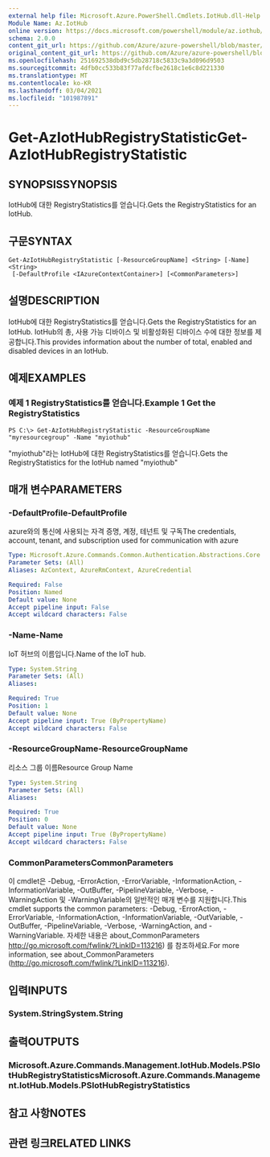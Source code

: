```yaml
---
external help file: Microsoft.Azure.PowerShell.Cmdlets.IotHub.dll-Help.xml
Module Name: Az.IotHub
online version: https://docs.microsoft.com/powershell/module/az.iothub/get-aziothubregistrystatistic
schema: 2.0.0
content_git_url: https://github.com/Azure/azure-powershell/blob/master/src/IotHub/IotHub/help/Get-AzIotHubRegistryStatistic.md
original_content_git_url: https://github.com/Azure/azure-powershell/blob/master/src/IotHub/IotHub/help/Get-AzIotHubRegistryStatistic.md
ms.openlocfilehash: 251692538dbd9c5db28718c5833c9a3d096d9503
ms.sourcegitcommit: 4dfb0cc533b83f77afdcfbe2618c1e6c8d221330
ms.translationtype: MT
ms.contentlocale: ko-KR
ms.lasthandoff: 03/04/2021
ms.locfileid: "101987891"
---
```

# <span data-ttu-id="54cd9-101">Get-AzIotHubRegistryStatistic</span><span class="sxs-lookup"><span data-stu-id="54cd9-101">Get-AzIotHubRegistryStatistic</span></span>

## <span data-ttu-id="54cd9-102">SYNOPSIS</span><span class="sxs-lookup"><span data-stu-id="54cd9-102">SYNOPSIS</span></span>
<span data-ttu-id="54cd9-103">IotHub에 대한 RegistryStatistics를 얻습니다.</span><span class="sxs-lookup"><span data-stu-id="54cd9-103">Gets the RegistryStatistics for an IotHub.</span></span>

## <span data-ttu-id="54cd9-104">구문</span><span class="sxs-lookup"><span data-stu-id="54cd9-104">SYNTAX</span></span>

```
Get-AzIotHubRegistryStatistic [-ResourceGroupName] <String> [-Name] <String>
 [-DefaultProfile <IAzureContextContainer>] [<CommonParameters>]
```

## <span data-ttu-id="54cd9-105">설명</span><span class="sxs-lookup"><span data-stu-id="54cd9-105">DESCRIPTION</span></span>
<span data-ttu-id="54cd9-106">IotHub에 대한 RegistryStatistics를 얻습니다.</span><span class="sxs-lookup"><span data-stu-id="54cd9-106">Gets the RegistryStatistics for an IotHub.</span></span>
<span data-ttu-id="54cd9-107">IotHub의 총, 사용 가능 디바이스 및 비활성화된 디바이스 수에 대한 정보를 제공합니다.</span><span class="sxs-lookup"><span data-stu-id="54cd9-107">This provides information about the number of total, enabled and disabled devices in an IotHub.</span></span>

## <span data-ttu-id="54cd9-108">예제</span><span class="sxs-lookup"><span data-stu-id="54cd9-108">EXAMPLES</span></span>

### <span data-ttu-id="54cd9-109">예제 1 RegistryStatistics를 얻습니다.</span><span class="sxs-lookup"><span data-stu-id="54cd9-109">Example 1 Get the RegistryStatistics</span></span>
```
PS C:\> Get-AzIotHubRegistryStatistic -ResourceGroupName "myresourcegroup" -Name "myiothub"
```

<span data-ttu-id="54cd9-110">"myiothub"라는 IotHub에 대한 RegistryStatistics를 얻습니다.</span><span class="sxs-lookup"><span data-stu-id="54cd9-110">Gets the RegistryStatistics for the IotHub named "myiothub"</span></span>

## <span data-ttu-id="54cd9-111">매개 변수</span><span class="sxs-lookup"><span data-stu-id="54cd9-111">PARAMETERS</span></span>

### <span data-ttu-id="54cd9-112">-DefaultProfile</span><span class="sxs-lookup"><span data-stu-id="54cd9-112">-DefaultProfile</span></span>
<span data-ttu-id="54cd9-113">azure와의 통신에 사용되는 자격 증명, 계정, 테넌트 및 구독</span><span class="sxs-lookup"><span data-stu-id="54cd9-113">The credentials, account, tenant, and subscription used for communication with azure</span></span>

```yaml
Type: Microsoft.Azure.Commands.Common.Authentication.Abstractions.Core.IAzureContextContainer
Parameter Sets: (All)
Aliases: AzContext, AzureRmContext, AzureCredential

Required: False
Position: Named
Default value: None
Accept pipeline input: False
Accept wildcard characters: False
```

### <span data-ttu-id="54cd9-114">-Name</span><span class="sxs-lookup"><span data-stu-id="54cd9-114">-Name</span></span>
<span data-ttu-id="54cd9-115">IoT 허브의 이름입니다.</span><span class="sxs-lookup"><span data-stu-id="54cd9-115">Name of the IoT hub.</span></span> 

```yaml
Type: System.String
Parameter Sets: (All)
Aliases:

Required: True
Position: 1
Default value: None
Accept pipeline input: True (ByPropertyName)
Accept wildcard characters: False
```

### <span data-ttu-id="54cd9-116">-ResourceGroupName</span><span class="sxs-lookup"><span data-stu-id="54cd9-116">-ResourceGroupName</span></span>
<span data-ttu-id="54cd9-117">리소스 그룹 이름</span><span class="sxs-lookup"><span data-stu-id="54cd9-117">Resource Group Name</span></span>

```yaml
Type: System.String
Parameter Sets: (All)
Aliases:

Required: True
Position: 0
Default value: None
Accept pipeline input: True (ByPropertyName)
Accept wildcard characters: False
```

### <span data-ttu-id="54cd9-118">CommonParameters</span><span class="sxs-lookup"><span data-stu-id="54cd9-118">CommonParameters</span></span>
<span data-ttu-id="54cd9-119">이 cmdlet은 -Debug, -ErrorAction, -ErrorVariable, -InformationAction, -InformationVariable, -OutBuffer, -PipelineVariable, -Verbose, -WarningAction 및 -WarningVariable의 일반적인 매개 변수를 지원합니다.</span><span class="sxs-lookup"><span data-stu-id="54cd9-119">This cmdlet supports the common parameters: -Debug, -ErrorAction, -ErrorVariable, -InformationAction, -InformationVariable, -OutVariable, -OutBuffer, -PipelineVariable, -Verbose, -WarningAction, and -WarningVariable.</span></span> <span data-ttu-id="54cd9-120">자세한 내용은 about_CommonParameters http://go.microsoft.com/fwlink/?LinkID=113216) 를 참조하세요.</span><span class="sxs-lookup"><span data-stu-id="54cd9-120">For more information, see about_CommonParameters (http://go.microsoft.com/fwlink/?LinkID=113216).</span></span>

## <span data-ttu-id="54cd9-121">입력</span><span class="sxs-lookup"><span data-stu-id="54cd9-121">INPUTS</span></span>

### <span data-ttu-id="54cd9-122">System.String</span><span class="sxs-lookup"><span data-stu-id="54cd9-122">System.String</span></span>

## <span data-ttu-id="54cd9-123">출력</span><span class="sxs-lookup"><span data-stu-id="54cd9-123">OUTPUTS</span></span>

### <span data-ttu-id="54cd9-124">Microsoft.Azure.Commands.Management.IotHub.Models.PSIotHubRegistryStatistics</span><span class="sxs-lookup"><span data-stu-id="54cd9-124">Microsoft.Azure.Commands.Management.IotHub.Models.PSIotHubRegistryStatistics</span></span>

## <span data-ttu-id="54cd9-125">참고 사항</span><span class="sxs-lookup"><span data-stu-id="54cd9-125">NOTES</span></span>

## <span data-ttu-id="54cd9-126">관련 링크</span><span class="sxs-lookup"><span data-stu-id="54cd9-126">RELATED LINKS</span></span>
